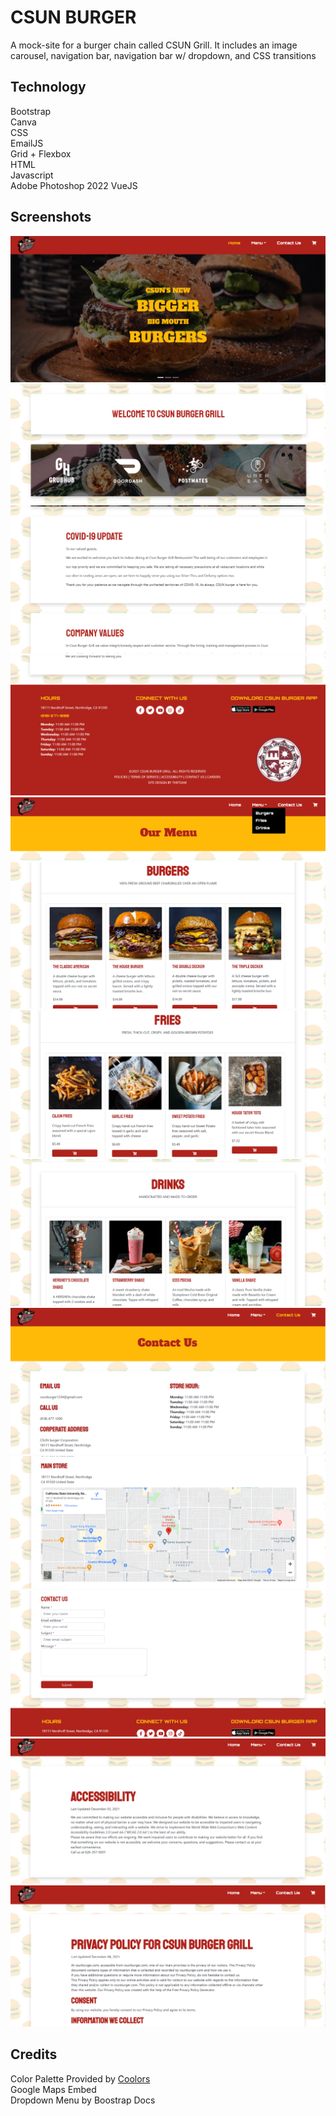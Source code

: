 # CSUN BURGER
A mock-site for a burger chain called CSUN Grill. It includes an image carousel, navigation bar, navigation bar w/ dropdown, and CSS transitions

## Technology  
Bootstrap  
Canva  
CSS  
EmailJS  
Grid + Flexbox  
HTML  
Javascript    
Adobe Photoshop 2022
VueJS  



## Screenshots  
![Screenshot](https://github.com/kyledeguzmanx/RestaurantSite/blob/master/images/home1.png)  
![Screenshot](https://github.com/kyledeguzmanx/RestaurantSite/blob/master/images/home2.png)  
![Screenshot](https://github.com/kyledeguzmanx/RestaurantSite/blob/master/images/home3.png)  
![Screenshot](https://github.com/kyledeguzmanx/RestaurantSite/blob/master/images/home4.png)  
![Screenshot](https://github.com/kyledeguzmanx/RestaurantSite/blob/master/images/burger1.png)  
![Screenshot](https://github.com/kyledeguzmanx/RestaurantSite/blob/master/images/burger2.png)  
![Screenshot](https://github.com/kyledeguzmanx/RestaurantSite/blob/master/images/burger3.png)  
![Screenshot](https://github.com/kyledeguzmanx/RestaurantSite/blob/master/images/burger4.png)  
![Screenshot](https://github.com/kyledeguzmanx/RestaurantSite/blob/master/images/contact1.png)  
![Screenshot](https://github.com/kyledeguzmanx/RestaurantSite/blob/master/images/contact2.png)  
![Screenshot](https://github.com/kyledeguzmanx/RestaurantSite/blob/master/images/contact3.png) 
![Screenshot](https://github.com/kyledeguzmanx/RestaurantSite/blob/master/images/access1.png) 
![Screenshot](https://github.com/kyledeguzmanx/RestaurantSite/blob/master/images/privacy.png) 

## Credits
Color Palette Provided by [Coolors](https://coolors.co/)  
Google Maps Embed   
Dropdown Menu by Boostrap Docs
